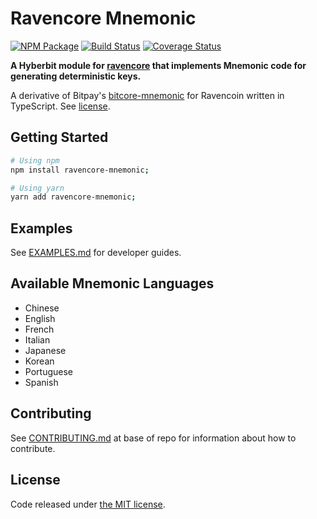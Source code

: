 # Ravencore Mnemonic

[![NPM Package](https://img.shields.io/npm/v/ravencore-mnemonic.svg?style=flat-square)](https://www.npmjs.org/package/ravencore-mnemonic)
[![Build Status](https://img.shields.io/travis/ravencore-mnemonic.svg?branch=master&style=flat-square)](https://travis-ci.org/ravencore-mnemonic)
[![Coverage Status](https://img.shields.io/coveralls/ravencore-mnemonic.svg?style=flat-square)](https://coveralls.io/r/ravencore-mnemonic)

**A Hyberbit module for [ravencore](https://github.com/hyperbitlabs/ravencore) that implements Mnemonic code for generating deterministic keys.**

A derivative of Bitpay's [bitcore-mnemonic](https://github.com/bitpay/bitcore/blob/master/packages/bitcore-mnemonic/README.md) for Ravencoin written in TypeScript. See [license](./LICENSE.md).

## Getting Started

```sh
# Using npm
npm install ravencore-mnemonic;

# Using yarn
yarn add ravencore-mnemonic;
```

## Examples

See [EXAMPLES.md](./EXAMPLES.md) for developer guides.

## Available Mnemonic Languages
* Chinese
* English
* French
* Italian
* Japanese
* Korean
* Portuguese
* Spanish

## Contributing

See [CONTRIBUTING.md](../../CONTRIBUTING.md) at base of repo for information about how to contribute.

## License

Code released under [the MIT license](./LICENSE.md).